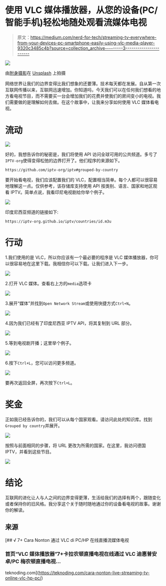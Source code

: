# 使用 VLC 媒体播放器，从您的设备(PC/智能手机)轻松地随处观看流媒体电视

> 原文：<https://medium.com/nerd-for-tech/streaming-tv-everywhere-from-your-devices-pc-smartphone-easily-using-vlc-media-player-9320c3485c4b?source=collection_archive---------3----------------------->

![](img/40e14bc4d2a49f55cd0780afeff4843b.png)

由[附身摄影](https://unsplash.com/@possessedphotography?utm_source=unsplash&utm_medium=referral&utm_content=creditCopyText)在 [Unsplash](https://unsplash.com/s/photos/tv?utm_source=unsplash&utm_medium=referral&utm_content=creditCopyText) 上拍摄

网络世界让我们的边界变得比我们想象的还要薄。技术每天都在发展。自从第一次互联网传播以来，互联网迅速增加。你知道吗，今天我们可以在任何我们想看的地方看电视节目，而不需要买一台会增加我们的花费并使我们的房间变小的电视。我们需要做的是理解如何去做。在这个故事中，让我来分享如何使用 VLC 媒体看电视。

# 流动

![](img/86ec33dbc00812361ff92958e9f89bd1.png)

好的，我想告诉你的秘密是，我们将使用 API 访问全球可用的公共频道。多亏了`IPTV-org`使得变得松弛的边界打开了。他们程序的来源如下。

```
https://github.com/iptv-org/iptv#grouped-by-country
```

要开始看电视，我们应该配置我们的 VLC，配置相当简单。每个人都可以很容易地理解这一点。仅供参考，该存储库支持使用 API 按类别、语言、国家和地区观看 IPTV。简单点说，我看印尼电视剧给你举个例子。

![](img/7732f526f0a4d05ef6fafdf5ef610b43.png)

印度尼西亚频道的链接如下:

```
https://iptv-org.github.io/iptv/countries/id.m3u
```

# 行动

1.我们使用的是 VLC，所以你应该有一个最必要的程序是 VLC 媒体播放器，你可以很容易地在这里下载。我相信你可以下载。让我们进入下一步。

![](img/b494a9f0be71c412b513bacc09fc1a8b.png)

2.打开 VLC 媒体。查看右上方的`media`选项卡

![](img/a8fa17ab9910b0239d98c069d92e1c1e.png)

3.展开“媒体”并找到`Open Network Stream`或使用快捷方式`Ctrl+N`。

![](img/ac571569883385b6899c1ec9083c5b96.png)

4.因为我们已经有了印度尼西亚 IPTV API，将其复制到 URL 部分。

![](img/39edf8552201bf29f17f2b1c5c744e7a.png)

5.等到电视剧开播；这里举个例子。

![](img/7abb89e11d6b4d4296a79c6659383900.png)

6.按下`Ctrl+L`，您可以访问更多频道。

![](img/f6ae3eee1b7435891b82e1305d7c161e.png)

要再次返回全屏，再次按下`Ctrl+L`。

# 奖金

正如我已经告诉你的，我们可以从每个国家观看。请访问此处的知识库。找到`Grouped by country`并展开。

![](img/d97ab4a36cbc11fc06456352e157c897.png)

按照与前面相同的步骤，将 URL 更改为所需的国家。在这里，我访问德国 IPTV，并看到这些节目。

![](img/a2167b7c94d3ce8a9a89fd65ba167b2b.png)

# 结论

互联网的进化让人与人之间的边界变得更薄，生活给我们的选择有两个，跟随变化或者保持你的旧风格。我分享这个关于随时随地通过你的设备看电视的故事。谢谢你的解读。

## 来源

[](https://teknoding.com/cara-nonton-live-streaming-tv-online-vlc-hp-pc/) [## √ 7+ Cara Nonton 通过 VLC di PC/HP 在线直播流媒体电视

### 首页“VLC 媒体播放器”7+卡拉农顿直播电视在线通过 VLC 迪惠普安卓/PC 梅农顿直播电视…

teknoding.com](https://teknoding.com/cara-nonton-live-streaming-tv-online-vlc-hp-pc/)